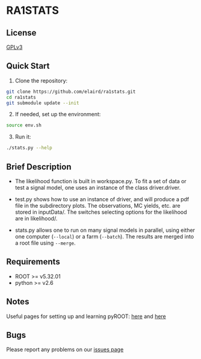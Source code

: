 # RA1STATS

## License
[GPLv3](http://www.gnu.org/licenses/gpl.html)

## Quick Start
1. Clone the repository:
```bash
git clone https://github.com/elaird/ra1stats.git
cd ra1stats
git submodule update --init
```

2. If needed, set up the environment:
```bash
source env.sh
```

3. Run it:
```bash
./stats.py --help
```

## Brief Description
* The likelihood function is built in workspace.py.  To fit a set of
data or test a signal model, one uses an instance of the class
driver.driver.

* test.py shows how to use an instance of driver, and will produce a
pdf file in the subdirectory plots.  The observations, MC yields,
etc. are stored in inputData/.  The switches selecting options for the
likelihood are in likelihood/.

* stats.py allows one to run on many signal models in parallel, using
either one computer (`--local`) or a farm (`--batch`).  The results
are merged into a root file using `--merge`.

## Requirements
* ROOT >= v5.32.01
* python >= v2.6

## Notes
Useful pages for setting up and learning pyROOT:
[here](http://root.cern.ch/drupal/content/how-use-use-python-pyroot-interpreter) and [here](http://wlav.web.cern.ch/wlav/pyroot/)

## Bugs
Please report any problems on our [issues page](https://github.com/elaird/ra1stats/issues)
